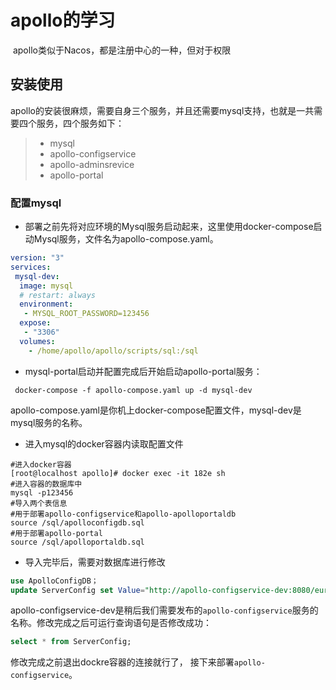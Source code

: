 # apollo的学习

​	apollo类似于Nacos，都是注册中心的一种，但对于权限

## 安装使用

​	apollo的安装很麻烦，需要自身三个服务，并且还需要mysql支持，也就是一共需要四个服务，四个服务如下：

>- mysql
>- apollo-configservice
>- apollo-adminsrevice
>- apollo-portal

### 配置mysql

* 部署之前先将对应环境的Mysql服务启动起来，这里使用docker-compose启动Mysql服务，文件名为apollo-compose.yaml。

```yml
version: "3"
services:
 mysql-dev:
  image: mysql
  # restart: always
  environment:
   - MYSQL_ROOT_PASSWORD=123456
  expose:
   - "3306"
  volumes:
    - /home/apollo/apollo/scripts/sql:/sql     
```

*  mysql-portal启动并配置完成后开始启动apollo-portal服务：

  ```shell
   docker-compose -f apollo-compose.yaml up -d mysql-dev
  ```

apollo-compose.yaml是你机上docker-compose配置文件，mysql-dev是mysql服务的名称。

* 进入mysql的docker容器内读取配置文件

```shell
#进入docker容器
[root@localhost apollo]# docker exec -it 182e sh
#进入容器的数据库中
mysql -p123456
#导入两个表信息
#用于部署apollo-configservice和apollo-apolloportaldb
source /sql/apolloconfigdb.sql
#用于部署apollo-portal
source /sql/apolloportaldb.sql
```

* 导入完毕后，需要对数据库进行修改

```sql
use ApolloConfigDB；
update ServerConfig set Value="http://apollo-configservice-dev:8080/eureka/" where `key`="eureka.service.url";
```

apollo-configservice-dev是稍后我们需要发布的`apollo-configservice`服务的名称。修改完成之后可运行查询语句是否修改成功：

```sql
select * from ServerConfig;
```

修改完成之前退出dockre容器的连接就行了， 接下来部署`apollo-configservice`。

